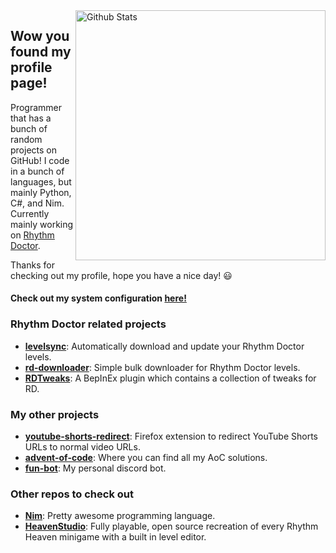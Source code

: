 <a href="https://github.com/anuraghazra/github-readme-stats">
  <img align="right" width="400" alt="Github Stats" src="https://github-readme-stats.vercel.app/api?username=huantianad&show_icons=true&theme=dark&include_all_commits=true&count_private=true&hide_border=true">
</a>


## Wow you found my profile page!

Programmer that has a bunch of random projects on GitHub! I code in a bunch of languages, but mainly Python, C#, and Nim. Currently mainly working on [Rhythm Doctor](https://rhythmdr.com/).


Thanks for checking out my profile, hope you have a nice day! 😃

<!---
<a href="https://discord.com/users/300050030923087872">
  <img align="right" width="400" alt="Discord Presence" src="https://lanyard.cnrad.dev/api/300050030923087872">
</a>
-->

#### Check out my system configuration [here!](https://github.com/huantianad/nixos-config)

### Rhythm Doctor related projects
- **[levelsync](https://github.com/huantianad/levelsync)**: Automatically download and update your Rhythm Doctor levels.
- **[rd-downloader](https://github.com/huantianad/rd-downloader)**: Simple bulk downloader for Rhythm Doctor levels. 
- **[RDTweaks](https://github.com/huantianad/RDTweaks)**: A BepInEx plugin which contains a collection of tweaks for RD. 

### My other projects
- **[youtube-shorts-redirect](https://github.com/huantianad/youtube-shorts-redirect)**: Firefox extension to redirect YouTube Shorts URLs to normal video URLs. 
- **[advent-of-code](https://github.com/huantianad/advent-of-code)**: Where you can find all my AoC solutions.
- **[fun-bot](https://github.com/huantianad/fun-bot)**: My personal discord bot.

### Other repos to check out
- **[Nim](https://github.com/nim-lang/Nim)**: Pretty awesome programming language.
- **[HeavenStudio](https://github.com/megaminerjenny/HeavenStudio)**: Fully playable, open source recreation of every Rhythm Heaven minigame with a built in level editor. 
